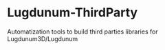 # Lugdunum-ThirdParty
Automatization tools to build third parties libraries for Lugdunum3D/Lugdunum
